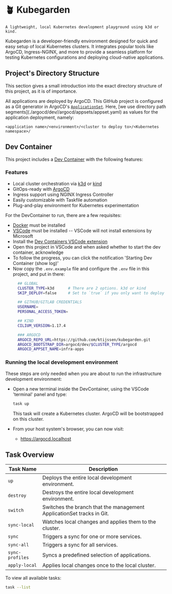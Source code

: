 # 🪴 Kubegarden

	⁠A lightweight, local Kubernetes development playground using k3d or kind.

Kubegarden is a developer-friendly environment designed for quick and easy setup of local Kubernetes clusters. It integrates popular tools like ArgoCD, Ingress-NGINX, and more to provide a seamless platform for testing Kubernetes configurations and deploying cloud-native applications.


## Project's Directory Structure

This section gives a small introduction into the exact directory structure of this project, as it is of importance.

All applications are deployed by ArgoCD.
This GitHub project is configured as a Git generator in ArgoCD's [`ApplicationSet`](https://argo-cd.readthedocs.io/en/stable/operator-manual/applicationset/).
Here, [we use directory path segments](./argocd/dev/<k3d or kind>/argocd/appsets/appset.yaml) as values for the application deployment, namely:

```
<application name>/<environment>/<cluster to deploy to>/<Kubernetes namespace>/
```

## Dev Container

This project includes a [Dev Container](https://containers.dev/) with the following features:

### Features

- Local cluster orchestration via [k3d](https://k3d.io/) or [kind](https://kind.sigs.k8s.io/)
- GitOps-ready with [ArgoCD](https://argo-cd.readthedocs.io/)
- Ingress support using NGINX Ingress Controller
- Easily customizable with Taskfile automation
- ⁠Plug-and-play environment for Kubernetes experimentation

For the DevContainer to run, there are a few requisites:

- [Docker](https://docs.docker.com/desktop/install/linux-install/) must be installed
- [VSCode](https://code.visualstudio.com/download) must be installed -- VSCode will not install extensions by Microsoft
- Install the [Dev Containers VSCode extension](https://marketplace.visualstudio.com/items?itemName=ms-vscode-remote.remote-containers)
- Open this project in VSCode and when asked whether to start the dev container, acknowledge
- To follow the progress, you can click the notification 'Starting Dev Container (show log)'
- Now copy the `.env.example` file and configure the `.env` file in this project, and put in there:
  ```sh
    ## GLOBAL
    CLUSTER_TYPE=k3d      # There are 2 options. k3d or kind
    SKIP_DEPLOY=false     # Set to `true` if you only want to deploy the minimal components the run Kubernetes

    ## GITHUB/GITLAB CREDENTIALS
    USERNAME=
    PERSONAL_ACCESS_TOKEN=

    ## KIND
    CILIUM_VERSION=1.17.4

    ### ARGOCD
    ARGOCD_REPO_URL=https://github.com/ktijssen/kubegarden.git
    ARGOCD_BOOTSTRAP_DIR=argocd/dev/$CLUSTER_TYPE/argocd
    ARGOCD_APPSET_NAME=infra-apps
  ```

### Running the local development environment

These steps are only needed when you are about to run the infrastructure development environment:

- Open a new terminal inside the DevContainer, using the VSCode 'terminal' panel and type:
  ```sh
  task up
  ```
  This task will create a Kubernetes cluster.
  ArgoCD will be bootstrapped on this cluster.

- From your host system's browser, you can now visit:
  - https://argocd.localhost


## Task Overview

| Task Name       | Description                                                                 |
|----------------|-----------------------------------------------------------------------------|
| `up`           | Deploys the entire local development environment.                           |
| `destroy`      | Destroys the entire local development environment.                          |
| `switch`       | Switches the branch that the management ApplicationSet tracks in Git.       |
| `sync-local`   | Watches local changes and applies them to the cluster.                      |
| `sync`         | Triggers a sync for one or more services.                                   |
| `sync-all`     | Triggers a sync for all services.                                           |
| `sync-profiles`| Syncs a predefined selection of applications.                               |
| `apply-local`  | Applies local changes once to the local cluster.                            |

To view all available tasks:
```bash
task --list
```